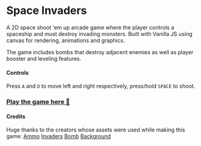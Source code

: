 # Space Invaders

A 2D space shoot 'em up arcade game where the player controls a spaceship and must destroy invading monsters.
Built with Vanilla JS using canvas for rendering, animations and graphics.

The game includes bombs that destroy adjacent enemies as well as player booster and leveling features.

#### Controls

Press `A` and `D` to move left and right respectively, press/hold `SPACE` to shoot.

### [Play the game here 👾](https://space-invaders-moarnight.netlify.app/)

#### Credits

Huge thanks to the creators whose assets were used while making this game:
[Ammo](https://fightswithbears.itch.io/2d-health-and-ammo-pickups)
[Invaders](https://blpixelartist.itch.io/fantasyskeletonarmy)
[Bomb](https://kyrise.itch.io/kyrises-free-16x16-rpg-icon-pack)
[Background](https://deep-fold.itch.io/space-background-generator)
